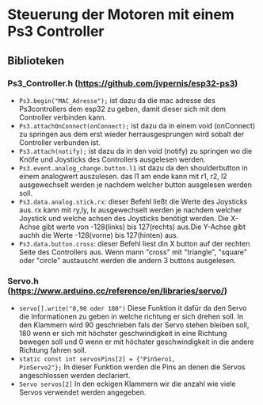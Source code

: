 # Steuerung der Motoren mit einem Ps3 Controller 
## **Biblioteken** 

### **Ps3_Controller.h** (https://github.com/jvpernis/esp32-ps3) 
* <code>Ps3.begin("MAC_Adresse");</code> ist dazu da die mac adresse des Ps3controllers dem esp32 zu geben, damit dieser sich mit dem Controller verbinden kann.
* <code>Ps3.attachOnConnect(onConnect);</code> ist dazu da in einem void (onConnect) zu springen aus dem erst wieder herrausgesprungen wird sobalt der Controller verbunden ist.
* <code>Ps3.attach(notify);</code> ist dazu da in den void (notify) zu springen wo die Knöfe und Joysticks des Controllers ausgelesen werden.
* <code>Ps3.event.analog_change.button.l1</code> ist dazu da den shoulderbutton in einem analogwert auszulesen. das l1 am ende kann mit r1, r2, l2 ausgewechselt werden je nachdem welcher button ausgelesen werden soll.
* <code>Ps3.data.analog.stick.rx</code>: dieser Befehl ließt die Werte des Joysticks aus. rx kann mit ry,ly, lx ausgewechselt werden je nachdem welcher Joystick und welche achsen des Joysticks benötigt werden. Die X-Achse gibt werte von -128(links) bis 127(rechts) aus.Die Y-Achse gibt auchh die Werte -128(vorne) bis 127(hinten) aus.
* <code>Ps3.data.button.cross</code>: dieser Befehl liest din X button auf der rechten Seite des Controllers aus. Wenn mann "cross" mit "triangle", "square" oder "circle" austauscht werden die andern 3 buttons ausgelesen.

### **Servo.h** (https://www.arduino.cc/reference/en/libraries/servo/) 
* <code>servo[].write("0,90 oder 180")</code> Diese Funktion it dafür da den Servo die Informationen zu geben in welche richtung er sich drehen soll. In den Klammern wird 90 geschrieben fals der Servo stehen bleiben soll, 180 wenn er sich mit höchster geschwindigkeit in eine Richtung bewegen soll und 0 wenn er mit höchster geschwindigkeit in die andere Richtung fahren soll. 
* <code>static const int servosPins[2] = {"PinSero1, PinServo2"};</code> In dieser Funktion werden die Pins an denen die Servos angeschlossen werden declariert. 
* <code>Servo servos[2]</code> In den eckigen Klammern wir die anzahl wie viele Servos verwendet werden angegeben. 
